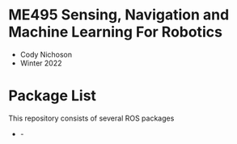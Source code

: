 # ME495 Sensing, Navigation and Machine Learning For Robotics
* Cody Nichoson
* Winter 2022
# Package List
This repository consists of several ROS packages
- <PACKAGE1> - <one sentence description>
